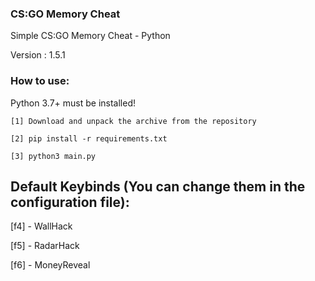 ### CS:GO Memory Cheat
Simple CS:GO Memory Cheat - Python

Version : 1.5.1

### How to use:

Python 3.7+ must be installed!

```
[1] Download and unpack the archive from the repository
```
```
[2] pip install -r requirements.txt
```
```
[3] python3 main.py
```

## Default Keybinds (You can change them in the configuration file):
[f4] - WallHack

[f5] - RadarHack

[f6] - MoneyReveal